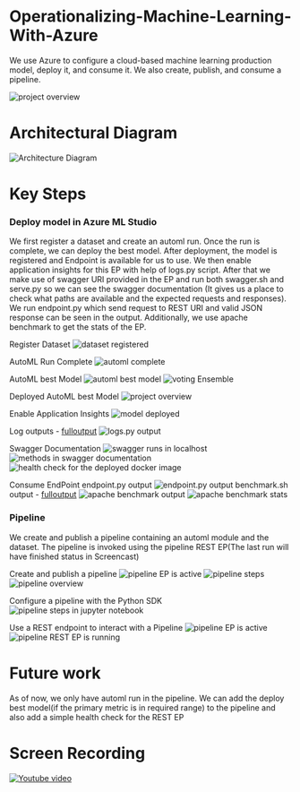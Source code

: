 # Operationalizing-Machine-Learning-With-Azure

<p>We use Azure to configure a cloud-based machine learning production model, deploy it, and consume it. We also create, publish, and consume a pipeline.</p>

<img alt="project overview" src="https://github.com/GowthamiWudaru/Operationalizing-Machine-Learning-With-Azure/blob/main/images_for_readme/projectoverview.png">

# Architectural Diagram

<img alt="Architecture Diagram" src="https://github.com/GowthamiWudaru/Operationalizing-Machine-Learning-With-Azure/blob/main/images_for_readme/Architecture%20Diagram.png">

# Key Steps

<h3>Deploy model in Azure ML Studio</h3>
<p> We first register a dataset and create an automl run. Once the run is complete, we can deploy the best model. After deployment, the model is registered and Endpoint is available for us to use. We then enable application insights for this EP with help of logs.py script. After that we make use of swagger URI provided in the EP and run both swagger.sh and serve.py so we can see the swagger documentation (It gives us a place to check what paths are available and the expected requests and responses). We run endpoint.py which send request to REST URI and valid JSON response can be seen in the output. Additionally, we use apache benchmark to get the stats of the EP.
  
Register Dataset
<img alt="dataset registered" src="https://github.com/GowthamiWudaru/Operationalizing-Machine-Learning-With-Azure/blob/main/images_for_readme/dataset.png">

AutoML Run Complete
<img alt="automl complete" src="https://github.com/GowthamiWudaru/Operationalizing-Machine-Learning-With-Azure/blob/main/images_for_readme/automl-completed.png">

AutoML best Model
<img alt="automl best model" src="https://github.com/GowthamiWudaru/Operationalizing-Machine-Learning-With-Azure/blob/main/images_for_readme/bestmodel.png">
<img alt="voting Ensemble" src="https://github.com/GowthamiWudaru/Operationalizing-Machine-Learning-With-Azure/blob/main/images_for_readme/votingEnsemble.png">

Deployed AutoML best Model
<img alt="project overview" src="https://github.com/GowthamiWudaru/Operationalizing-Machine-Learning-With-Azure/blob/main/images_for_readme/automlbestModeldeployed.png">

Enable Application Insights
<img alt="model deployed" src="https://github.com/GowthamiWudaru/Operationalizing-Machine-Learning-With-Azure/blob/main/images_for_readme/ApplicationInsightsEnabled.png">

Log outputs - <a target="_blank" href="https://github.com/GowthamiWudaru/Operationalizing-Machine-Learning-With-Azure/blob/main/images_for_readme/logsOutput.txt" >fulloutput</a>
<img alt="logs.py output" src="https://github.com/GowthamiWudaru/Operationalizing-Machine-Learning-With-Azure/blob/main/images_for_readme/logsOuput.png">

Swagger Documentation
<img alt="swagger runs in localhost" src="https://github.com/GowthamiWudaru/Operationalizing-Machine-Learning-With-Azure/blob/main/images_for_readme/swaggerRuns.png">
<img alt="methods in swagger documentation" src="https://github.com/GowthamiWudaru/Operationalizing-Machine-Learning-With-Azure/blob/main/images_for_readme/swagger2methods.png">
<img alt="health check for the deployed docker image" src="https://github.com/GowthamiWudaru/Operationalizing-Machine-Learning-With-Azure/blob/main/images_for_readme/simplehealthtestresponse.png">

Consume EndPoint
endpoint.py output
<img alt="endpoint.py output" src="https://github.com/GowthamiWudaru/Operationalizing-Machine-Learning-With-Azure/blob/main/images_for_readme/endpointOutput.png">
benchmark.sh output - <a target="_blank" href="https://github.com/GowthamiWudaru/Operationalizing-Machine-Learning-With-Azure/blob/main/images_for_readme/benchmark%20output.txt" >fulloutput</a>
<img alt="apache benchmark output" src="https://github.com/GowthamiWudaru/Operationalizing-Machine-Learning-With-Azure/blob/main/images_for_readme/benchmarkoutput1.png">
<img alt="apache benchmark stats" src="https://github.com/GowthamiWudaru/Operationalizing-Machine-Learning-With-Azure/blob/main/images_for_readme/benchmarkoutput2.png">

<h3>Pipeline</h3>
<p>We create and publish a pipeline containing an automl module and the dataset. The pipeline is invoked using the pipeline REST EP(The last run will have finished status in Screencast)</p>

Create and publish a pipeline
<img alt="pipeline EP is active" src="https://github.com/GowthamiWudaru/Operationalizing-Machine-Learning-With-Azure/blob/main/images_for_readme/pipelineEP.png">
<img alt="pipeline steps" src="https://github.com/GowthamiWudaru/Operationalizing-Machine-Learning-With-Azure/blob/main/images_for_readme/bankmarketingDatasetWithAutomlModule.png">
<img alt="pipeline overview" src="https://github.com/GowthamiWudaru/Operationalizing-Machine-Learning-With-Azure/blob/main/images_for_readme/publishedpipelineoverview.png">

Configure a pipeline with the Python SDK
<img alt="pipeline steps in jupyter notebook" src="https://github.com/GowthamiWudaru/Operationalizing-Machine-Learning-With-Azure/blob/main/images_for_readme/stepRunsInJupyterNotebook.png">

Use a REST endpoint to interact with a Pipeline
<img alt="pipeline EP is active" src="https://github.com/GowthamiWudaru/Operationalizing-Machine-Learning-With-Azure/blob/main/images_for_readme/pipelineEPrunning.png">
<img alt="pipeline REST EP is running" src="https://github.com/GowthamiWudaru/Operationalizing-Machine-Learning-With-Azure/blob/main/images_for_readme/pipelineRestEPrun.png">

# Future work

<p>As of now, we only have automl run in the pipeline. We can add the deploy best model(if the primary metric is in required range) to the pipeline and also add a simple health check for the REST EP</p>

# Screen Recording

[![Youtube video](https://img.youtube.com/vi/-51AFtFoShg/0.jpg)](https://www.youtube.com/watch?v=-51AFtFoShg)

